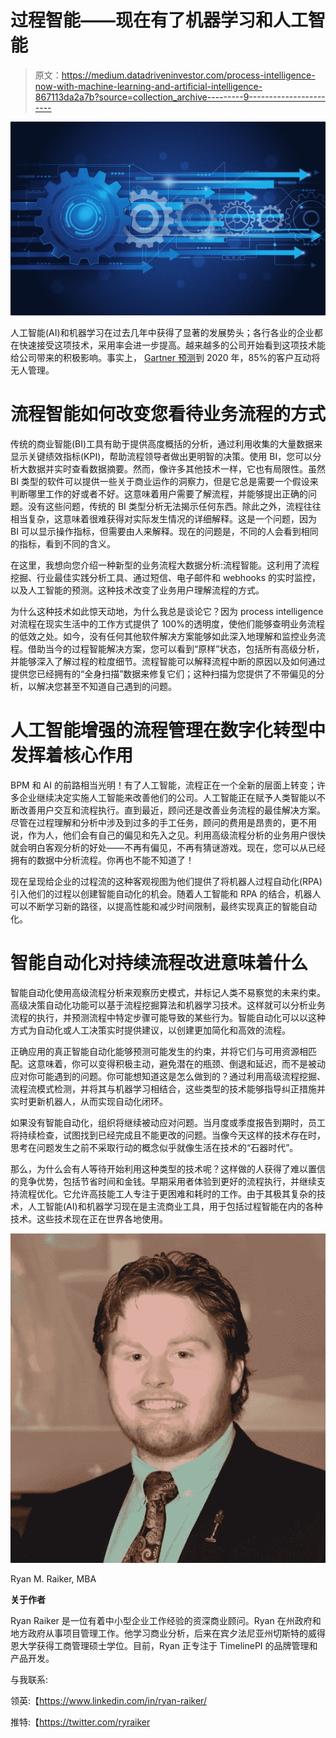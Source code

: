 # 过程智能——现在有了机器学习和人工智能

> 原文：<https://medium.datadriveninvestor.com/process-intelligence-now-with-machine-learning-and-artificial-intelligence-867113da2a7b?source=collection_archive---------9----------------------->

![](img/2630335b6c13c97b8a6073380a21d7b8.png)

人工智能(AI)和机器学习在过去几年中获得了显著的发展势头；各行各业的企业都在快速接受这项技术，采用率会进一步提高。越来越多的公司开始看到这项技术能给公司带来的积极影响。事实上， [Gartner 预测](http://www.gartner.com/imagesrv/summits/docs/na/customer-360/C360_2011_brochure_FINAL.pdf)到 2020 年，85%的客户互动将无人管理。

# 流程智能如何改变您看待业务流程的方式

传统的商业智能(BI)工具有助于提供高度概括的分析，通过利用收集的大量数据来显示关键绩效指标(KPI)，帮助流程领导者做出更明智的决策。使用 BI，您可以分析大数据并实时查看数据摘要。然而，像许多其他技术一样，它也有局限性。虽然 BI 类型的软件可以提供一些关于商业运作的洞察力，但是它总是需要一个假设来判断哪里工作的好或者不好。这意味着用户需要了解流程，并能够提出正确的问题。没有这些问题，传统的 BI 类型分析无法揭示任何东西。除此之外，流程往往相当复杂，这意味着很难获得对实际发生情况的详细解释。这是一个问题，因为 BI 可以显示操作指标，但需要由人来解释。现在的问题是，不同的人会看到相同的指标，看到不同的含义。

在这里，我想向您介绍一种新型的业务流程大数据分析:流程智能。这利用了流程挖掘、行业最佳实践分析工具、通过短信、电子邮件和 webhooks 的实时监控，以及人工智能的预测。这种技术改变了业务用户理解流程的方式。

为什么这种技术如此惊天动地，为什么我总是谈论它？因为 process intelligence 对流程在现实生活中的工作方式提供了 100%的透明度，使他们能够查明业务流程的低效之处。如今，没有任何其他软件解决方案能够如此深入地理解和监控业务流程。借助当今的过程智能解决方案，您可以看到“原样”状态，包括所有高级分析，并能够深入了解过程的粒度细节。流程智能可以解释流程中断的原因以及如何通过提供您已经拥有的“全身扫描”数据来修复它们；这种扫描为您提供了不带偏见的分析，以解决您甚至不知道自己遇到的问题。

# 人工智能增强的流程管理在数字化转型中发挥着核心作用

BPM 和 AI 的前路相当光明！有了人工智能，流程正在一个全新的层面上转变；许多企业继续决定实施人工智能来改善他们的公司。人工智能正在赋予人类智能以不断改善用户交互和流程执行。直到最近，顾问还是改善业务流程的最佳解决方案。尽管在过程理解和分析中涉及到过多的手工任务，顾问的费用是昂贵的，更不用说，作为人，他们会有自己的偏见和先入之见。利用高级流程分析的业务用户很快就会明白客观分析的好处——不再有偏见，不再有猜谜游戏。现在，您可以从已经拥有的数据中分析流程。你再也不能不知道了！

现在呈现给企业的过程流的这种客观视图为他们提供了将机器人过程自动化(RPA)引入他们的过程以创建智能自动化的机会。随着人工智能和 RPA 的结合，机器人可以不断学习新的路径，以提高性能和减少时间限制，最终实现真正的智能自动化。

# 智能自动化对持续流程改进意味着什么

智能自动化使用高级流程分析来观察历史模式，并标记人类不易察觉的未来约束。高级决策自动化功能可以基于流程挖掘算法和机器学习技术。这样就可以分析业务流程的执行，并预测流程中特定步骤可能导致的某些行为。智能自动化可以以这种方式为自动化或人工决策实时提供建议，以创建更加简化和高效的流程。

正确应用的真正智能自动化能够预测可能发生的约束，并将它们与可用资源相匹配。这意味着，你可以变得积极主动，避免潜在的瓶颈、倒退和延迟，而不是被动应对你可能遇到的问题。你可能想知道这是怎么做到的？通过利用高级流程挖掘、流程流模式检测，并将其与机器学习相结合，这些类型的技术能够指导纠正措施并实时更新机器人，从而实现自动化闭环。

如果没有智能自动化，组织将继续被动应对问题。当月度或季度报告到期时，员工将持续检查，试图找到已经完成且不能更改的问题。当像今天这样的技术存在时，思考在问题发生之前不采取行动的概念似乎就像生活在技术的“石器时代”。

那么，为什么会有人等待开始利用这种类型的技术呢？这样做的人获得了难以置信的竞争优势，包括节省时间和金钱。早期采用者体验到更好的流程执行，并继续支持流程优化。它允许高技能工人专注于更困难和耗时的工作。由于其极其复杂的技术，人工智能(AI)和机器学习现在是主流商业工具，用于包括过程智能在内的各种技术。这些技术现在正在世界各地使用。

![](img/9f50c6fd93930ace8629c991e16cd5ed.png)

Ryan M. Raiker, MBA

**关于作者**

Ryan Raiker 是一位有着中小型企业工作经验的资深商业顾问。Ryan 在州政府和地方政府从事项目管理工作。他学习商业分析，后来在宾夕法尼亚州切斯特的威得恩大学获得工商管理硕士学位。目前，Ryan 正专注于 TimelinePI 的品牌管理和产品开发。

与我联系:

领英:【https://www.linkedin.com/in/ryan-raiker/ 

推特:【https://twitter.com/ryraiker 